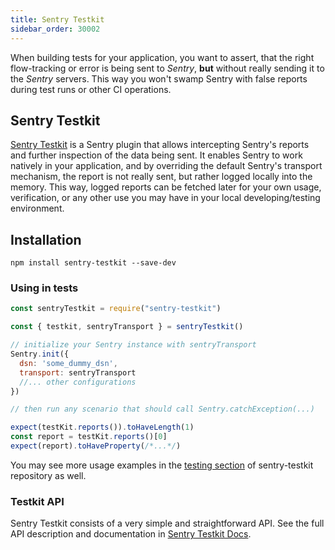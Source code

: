 ```yaml
---
title: Sentry Testkit
sidebar_order: 30002
---
```


When building tests for your application, you want to assert, that the right flow-tracking or error is being sent to _Sentry_, **but** without really sending it to the _Sentry_ servers. This way you won't swamp Sentry with false reports during test runs or other CI operations.

## Sentry Testkit

[Sentry Testkit](https://wix.github.io/sentry-testkit/) is a Sentry plugin that allows intercepting Sentry's reports and further inspection of the data being sent. It enables Sentry to work natively in your application, and by overriding the default Sentry's transport mechanism, the report is not really sent, but rather logged locally into the memory. This way, logged reports can be fetched later for your own usage, verification, or any other use you may have in your local developing/testing environment.

## Installation

```
npm install sentry-testkit --save-dev
```

### Using in tests

```javascript
const sentryTestkit = require("sentry-testkit")

const { testkit, sentryTransport } = sentryTestkit()

// initialize your Sentry instance with sentryTransport
Sentry.init({
  dsn: 'some_dummy_dsn',
  transport: sentryTransport
  //... other configurations
})

// then run any scenario that should call Sentry.catchException(...)

expect(testKit.reports()).toHaveLength(1)
const report = testKit.reports()[0]
expect(report).toHaveProperty(/*...*/)
```

You may see more usage examples in the [testing section](https://github.com/wix/sentry-testkit/tree/master/test) of sentry-testkit repository as well.

### Testkit API

Sentry Testkit consists of a very simple and straightforward API.
See the full API description and documentation in [Sentry Testkit Docs](https://wix.github.io/sentry-testkit/).
